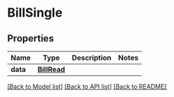 # BillSingle

## Properties
Name | Type | Description | Notes
------------ | ------------- | ------------- | -------------
**data** | [**BillRead**](BillRead.md) |  | 

[[Back to Model list]](../README.md#documentation-for-models) [[Back to API list]](../README.md#documentation-for-api-endpoints) [[Back to README]](../README.md)



